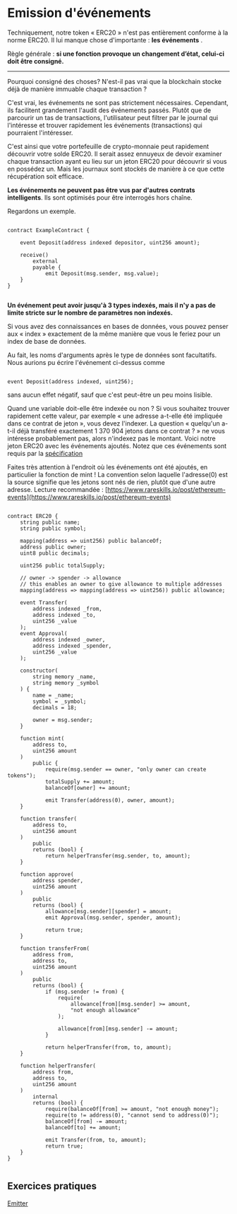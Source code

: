 # **Emission d'événements**

Techniquement, notre token « ERC20 » n'est pas entièrement conforme à la norme ERC20. Il lui manque chose d'importante :  **les événements** .

Règle générale :  **si une fonction provoque un changement d’état, celui-ci doit être consigné.**


---

Pourquoi consigné des choses? N'est-il pas vrai que la blockchain stocke déjà de manière immuable chaque transaction ?

C'est vrai, les événements ne sont pas strictement nécessaires. Cependant, ils facilitent grandement l'audit des événements passés. Plutôt que de parcourir un tas de transactions, l'utilisateur peut filtrer par le journal qui l'intéresse et trouver rapidement les événements (transactions) qui pourraient l'intéresser.

C'est ainsi que votre portefeuille de crypto-monnaie peut rapidement découvrir votre solde ERC20. Il serait assez ennuyeux de devoir examiner chaque transaction ayant eu lieu sur un jeton ERC20 pour découvrir si vous en possédez un. Mais les journaux sont stockés de manière à ce que cette récupération soit efficace.

**Les événements ne peuvent pas être vus par d'autres contrats intelligents**. Ils sont optimisés pour être interrogés hors chaîne.

Regardons un exemple.

```solidity

contract ExampleContract {

    event Deposit(address indexed depositor, uint256 amount);

    receive() 
        external 
        payable {
            emit Deposit(msg.sender, msg.value);
    }
}


```
**Un événement peut avoir jusqu'à 3 types indexés, mais il n'y a pas de limite stricte sur le nombre de paramètres non indexés.**

Si vous avez des connaissances en bases de données, vous pouvez penser aux « index » exactement de la même manière que vous le feriez pour un index de base de données.

Au fait, les noms d'arguments après le type de données sont facultatifs. Nous aurions pu écrire l'événement ci-dessus comme

```solidity

event Deposit(address indexed, uint256);

```
sans aucun effet négatif, sauf que c'est peut-être un peu moins lisible.

Quand une variable doit-elle être indexée ou non ? Si vous souhaitez trouver rapidement cette valeur, par exemple « une adresse a-t-elle été impliquée dans ce contrat de jeton », vous devez l'indexer. La question « quelqu'un a-t-il déjà transféré exactement 1 370 904 jetons dans ce contrat ? » ne vous intéresse probablement pas, alors n'indexez pas le montant. Voici notre jeton ERC20 avec les événements ajoutés. Notez que ces événements sont requis par la [  spécification](https://eips.ethereum.org/EIPS/eip-20)


Faites très attention à l'endroit où les événements ont été ajoutés, en particulier la fonction de mint ! La convention selon laquelle l'adresse(0) est la source signifie que les jetons sont nés de rien, plutôt que d'une autre adresse. Lecture recommandée : 
[https://www.rareskills.io/post/ethereum-events](https://www.rareskills.io/post/ethereum-events)


```solidity

contract ERC20 {
    string public name;
    string public symbol;

    mapping(address => uint256) public balanceOf;
    address public owner;
    uint8 public decimals;

    uint256 public totalSupply;

    // owner -> spender -> allowance
    // this enables an owner to give allowance to multiple addresses
    mapping(address => mapping(address => uint256)) public allowance;

    event Transfer(
        address indexed _from, 
        address indexed _to, 
        uint256 _value
    );
    event Approval(
        address indexed _owner, 
        address indexed _spender, 
        uint256 _value
    );

    constructor(
        string memory _name, 
        string memory _symbol
    ) {
        name = _name;
        symbol = _symbol;
        decimals = 18;

        owner = msg.sender;
    }

    function mint(
        address to, 
        uint256 amount
    ) 
        public {
            require(msg.sender == owner, "only owner can create tokens");
            totalSupply += amount;
            balanceOf[owner] += amount;

            emit Transfer(address(0), owner, amount);
    }

    function transfer(
        address to, 
        uint256 amount
    ) 
        public 
        returns (bool) {
            return helperTransfer(msg.sender, to, amount);
    }

    function approve(
        address spender, 
        uint256 amount
    ) 
        public 
        returns (bool) {
            allowance[msg.sender][spender] = amount;
            emit Approval(msg.sender, spender, amount);

            return true;
    }

    function transferFrom(
        address from, 
        address to, 
        uint256 amount
    ) 
        public 
        returns (bool) {
            if (msg.sender != from) {
                require(
                    allowance[from][msg.sender] >= amount, 
                    "not enough allowance"
                );

                allowance[from][msg.sender] -= amount;
            }

            return helperTransfer(from, to, amount);
    }

    function helperTransfer(
        address from, 
        address to, 
        uint256 amount
    ) 
        internal 
        returns (bool) {
            require(balanceOf[from] >= amount, "not enough money");
            require(to != address(0), "cannot send to address(0)");
            balanceOf[from] -= amount;
            balanceOf[to] += amount;

            emit Transfer(from, to, amount);
            return true;
    }
}


```
## Exercices pratiques

[Emitter](https://github.com/RareSkills/Solidity-Exercises/tree/main/Emitter)


